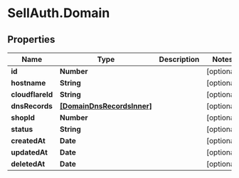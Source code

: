 # SellAuth.Domain

## Properties

Name | Type | Description | Notes
------------ | ------------- | ------------- | -------------
**id** | **Number** |  | [optional] 
**hostname** | **String** |  | [optional] 
**cloudflareId** | **String** |  | [optional] 
**dnsRecords** | [**[DomainDnsRecordsInner]**](DomainDnsRecordsInner.md) |  | [optional] 
**shopId** | **Number** |  | [optional] 
**status** | **String** |  | [optional] 
**createdAt** | **Date** |  | [optional] 
**updatedAt** | **Date** |  | [optional] 
**deletedAt** | **Date** |  | [optional] 


